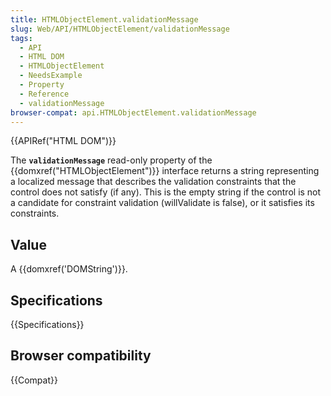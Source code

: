 ```yaml
---
title: HTMLObjectElement.validationMessage
slug: Web/API/HTMLObjectElement/validationMessage
tags:
  - API
  - HTML DOM
  - HTMLObjectElement
  - NeedsExample
  - Property
  - Reference
  - validationMessage
browser-compat: api.HTMLObjectElement.validationMessage
---
```

{{APIRef("HTML DOM")}}

The **`validationMessage`** read-only property
of the {{domxref("HTMLObjectElement")}} interface returns a string
representing a localized message that describes the validation constraints that the
control does not satisfy (if any). This is the empty string if the control is not a
candidate for constraint validation (willValidate is false), or it satisfies its
constraints.

## Value

A {{domxref('DOMString')}}.

## Specifications

{{Specifications}}

## Browser compatibility

{{Compat}}

